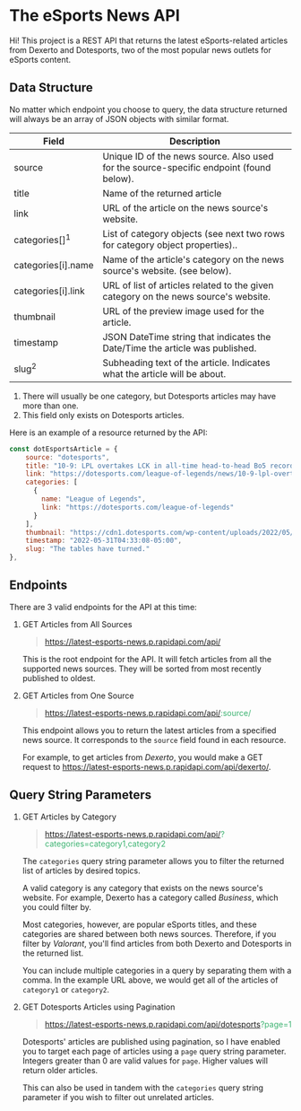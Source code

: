 # The eSports News API

Hi! This project is a REST API that returns the latest eSports-related articles from Dexerto and Dotesports, two of the most popular news outlets for eSports content.

## Data Structure

No matter which endpoint you choose to query, the data structure returned will always be an array of JSON objects with similar format.

| Field                    | Description                                                                             |
| ------------------------ | --------------------------------------------------------------------------------------- |
| source                   | Unique ID of the news source. Also used for the source-specific endpoint (found below). |
| title                    | Name of the returned article                                                            |
| link                     | URL of the article on the news source's website.                                        |
| categories[]<sup>1</sup> | List of category objects (see next two rows for category object properties)..           |
| categories[i].name       | Name of the article's category on the news source's website. (see below).               |
| categories[i].link       | URL of list of articles related to the given category on the news source's website.     |
| thumbnail                | URL of the preview image used for the article.                                          |
| timestamp                | JSON DateTime string that indicates the Date/Time the article was published.            |
| slug<sup>2</sup>         | Subheading text of the article. Indicates what the article will be about.               |

1. There will usually be one category, but Dotesports articles may have more than one.
2. This field only exists on Dotesports articles.

Here is an example of a resource returned by the API:

```js
const dotEsportsArticle = {
    source: "dotesports",
    title: "10-9: LPL overtakes LCK in all-time head-to-head Bo5 record following MSI 2022",
    link: "https://dotesports.com/league-of-legends/news/10-9-lpl-overtakes-lck-in-all-time-head-to-head-bo5-record",
    categories: [
      {
        name: "League of Legends",
        link: "https://dotesports.com/league-of-legends"
      }
    ],
    thumbnail: "https://cdn1.dotesports.com/wp-content/uploads/2022/05/31042957/RNG-MSICrowdLineup-1-768x432.jpg",
    timestamp: "2022-05-31T04:33:08-05:00",
    slug: "The tables have turned."
},
```

## Endpoints

There are 3 valid endpoints for the API at this time:

1. GET Articles from All Sources

   > https://latest-esports-news.p.rapidapi.com/api/

   This is the root endpoint for the API. It will fetch articles from all the supported news sources. They will be sorted from most recently published to oldest.

2. GET Articles from One Source

   > https://latest-esports-news.p.rapidapi.com/api/<span style='color:mediumseagreen'>:source/</span>

   This endpoint allows you to return the latest articles from a specified news source. It corresponds to the `source` field found in each resource.

   For example, to get articles from _Dexerto_, you would make a GET request to https://latest-esports-news.p.rapidapi.com/api/dexerto/.

## Query String Parameters

1. GET Articles by Category

   > https://latest-esports-news.p.rapidapi.com/api/<span style='color:mediumseagreen'>?categories=category1,category2</span>

   The `categories` query string parameter allows you to filter the returned list of articles by desired topics.

   A valid category is any category that exists on the news source's website. For example, Dexerto has a category called _Business_, which you could filter by.

   Most categories, however, are popular eSports titles, and these categories are shared between both news sources. Therefore, if you filter by _Valorant_, you'll find articles from both Dexerto and Dotesports in the returned list.

   You can include multiple categories in a query by separating them with a comma. In the example URL above, we would get all of the articles of `category1` or `category2`.

2. GET Dotesports Articles using Pagination

   > https://latest-esports-news.p.rapidapi.com/api/dotesports<span style='color:mediumseagreen'>?page=1</span>

   Dotesports' articles are published using pagination, so I have enabled you to target each page of articles using a `page` query string parameter. Integers greater than 0 are valid values for `page`. Higher values will return older articles.

   This can also be used in tandem with the `categories` query string parameter if you wish to filter out unrelated articles.
